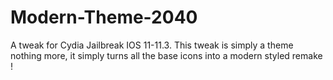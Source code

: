 # Modern-Theme-2040
A tweak for Cydia Jailbreak IOS 11-11.3. This tweak is simply a theme nothing more, it simply turns all the base icons into a modern styled remake !
